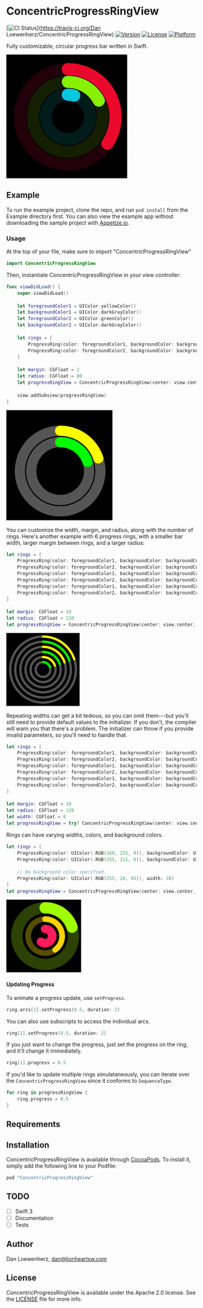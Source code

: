 # ConcentricProgressRingView

[![CI Status](http://img.shields.io/travis/lionheart/ConcentricProgressRingView.svg?style=flat)](https://travis-ci.org/Dan Loewenherz/ConcentricProgressRingView)
[![Version](https://img.shields.io/cocoapods/v/ConcentricProgressRingView.svg?style=flat)](http://cocoapods.org/pods/ConcentricProgressRingView)
[![License](https://img.shields.io/cocoapods/l/ConcentricProgressRingView.svg?style=flat)](http://cocoapods.org/pods/ConcentricProgressRingView)
[![Platform](https://img.shields.io/cocoapods/p/ConcentricProgressRingView.svg?style=flat)](http://cocoapods.org/pods/ConcentricProgressRingView)

Fully customizable, circular progress bar written in Swift.

![](animation.gif)

## Example

To run the example project, clone the repo, and run `pod install` from the Example directory first. You can also view the example app without downloading the sample project with [Appetize.io](https://appetize.io/app/xw49k81xufbqkmwdhpebkpyn58?device=iphone5s&scale=75&orientation=portrait&osVersion=9.3&deviceColor=black).

### Usage

At the top of your file, make sure to import "ConcentricProgressRingView"

```swift
import ConcentricProgressRingView
```

Then, instantiate ConcentricProgressRingView in your view controller:

```swift
func viewDidLoad() {
    super.viewDidLoad()

    let foregroundColor1 = UIColor.yellowColor()
    let backgroundColor1 = UIColor.darkGrayColor()
    let foregroundColor2 = UIColor.greenColor()
    let backgroundColor2 = UIColor.darkGrayColor()

    let rings = [
        ProgressRing(color: foregroundColor1, backgroundColor: backgroundColor1, width: 18),
        ProgressRing(color: foregroundColor2, backgroundColor: backgroundColor2, width: 18),
    ]

    let margin: CGFloat = 2
    let radius: CGFloat = 80
    let progressRingView = ConcentricProgressRingView(center: view.center, radius: radius, margin: margin, rings: rings)

    view.addSubview(progressRingView)
}
```

![](example1.png)

You can customize the width, margin, and radius, along with the number of rings. Here's another example with 6 progress rings, with a smaller bar width, larger margin between rings, and a larger radius:

```swift
let rings = [
    ProgressRing(color: foregroundColor1, backgroundColor: backgroundColor1, width: 10),
    ProgressRing(color: foregroundColor2, backgroundColor: backgroundColor2, width: 10),
    ProgressRing(color: foregroundColor1, backgroundColor: backgroundColor1, width: 10),
    ProgressRing(color: foregroundColor2, backgroundColor: backgroundColor2, width: 10),
    ProgressRing(color: foregroundColor1, backgroundColor: backgroundColor1, width: 10),
    ProgressRing(color: foregroundColor2, backgroundColor: backgroundColor2, width: 10),
]

let margin: CGFloat = 10
let radius: CGFloat = 120
let progressRingView = ConcentricProgressRingView(center: view.center, radius: radius, margin: margin, rings: rings)
```

<img src="example2.png" width="194" />

Repeating widths can get a bit tedious, so you can omit them---but you'll still need to provide default values to the initializer. If you don't, the compiler will warn you that there's a problem. The initializer can throw if you provide invalid parameters, so you'll need to handle that.

```swift
let rings = [
    ProgressRing(color: foregroundColor1, backgroundColor: backgroundColor1),
    ProgressRing(color: foregroundColor2, backgroundColor: backgroundColor2),
    ProgressRing(color: foregroundColor1, backgroundColor: backgroundColor1),
    ProgressRing(color: foregroundColor2, backgroundColor: backgroundColor2),
    ProgressRing(color: foregroundColor1, backgroundColor: backgroundColor1),
    ProgressRing(color: foregroundColor2, backgroundColor: backgroundColor2),
]

let margin: CGFloat = 10
let radius: CGFloat = 120
let width: CGFloat = 8
let progressRingView = try? ConcentricProgressRingView(center: view.center, radius: radius, margin: margin, rings: rings, defaultColor: nil, defaultWidth: width)
```

Rings can have varying widths, colors, and background colors.

```swift
let rings = [
    ProgressRing(color: UIColor(.RGB(160, 255, 0)), backgroundColor: UIColor(.RGB(44, 66, 4)), width: 40),
    ProgressRing(color: UIColor(.RGB(255, 211, 0)), backgroundColor: UIColor(.RGB(85, 78, 0)), width: 20),

    // No background color specified.
    ProgressRing(color: UIColor(.RGB(255, 28, 93)), width: 30)
]
let progressRingView = ConcentricProgressRingView(center: view.center, radius: radius, margin: margin, rings: rings)
```

<img src="example3.png" width="198" />

#### Updating Progress

To animate a progress update, use `setProgress`.

```swift
ring.arcs[1].setProgress(0.5, duration: 2)
```

You can also use subscripts to access the individual arcs.

```swift
ring[1].setProgress(0.5, duration: 2)
```

If you just want to change the progress, just set the progress on the ring, and it'll change it immediately.

```swift
ring[1].progress = 0.5
```

If you'd like to update multiple rings simulataneously, you can iterate over the `ConcentricProgressRingView` since it conforms to `SequenceType`.

```swift
for ring in progressRingView {
    ring.progress = 0.5
}
```

## Requirements

## Installation

ConcentricProgressRingView is available through [CocoaPods](http://cocoapods.org). To install
it, simply add the following line to your Podfile:

```ruby
pod "ConcentricProgressRingView"
```

## TODO

* [ ] Swift 3
* [ ] Documentation
* [ ] Tests

## Author

Dan Loewenherz, dan@lionheartsw.com

## License

ConcentricProgressRingView is available under the Apache 2.0 license. See the [LICENSE](LICENSE) file for more info.
